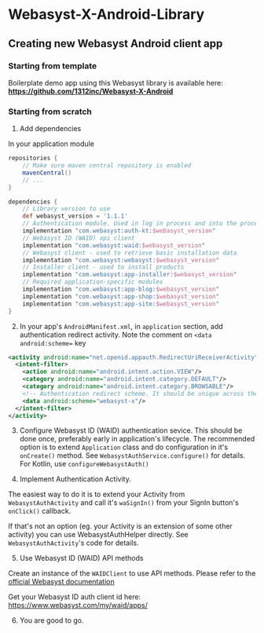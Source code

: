 # Webasyst-X-Android-Library

## Creating new Webasyst Android client app

### Starting from template

Boilerplate demo app using this Webasyst library is available here: **https://github.com/1312inc/Webasyst-X-Android**

### Starting from scratch

1. Add dependencies

In your application module

```groovy
repositories {
    // Make sure maven central repository is enabled
    mavenCentral()
    // ...
}

dependencies {
    // Library version to use
    def webasyst_version = '1.1.1'
    // Authentication module. Used in log in process and into the process of merging WAID profiles.
    implementation "com.webasyst:auth-kt:$webasyst_version"
    // Webasyst ID (WAID) api client
    implementation "com.webasyst:waid:$webasyst_version"
    // Webasyst client - used to retrieve basic installation data
    implementation "com.webasyst:webasyst:$webasyst_version"
    // Installer client - used to install products
    implementation "com.webasyst:app-installer:$webasyst_version"
    // Required application-specific modules
    implementation "com.webasyst:app-blog:$webasyst_version"
    implementation "com.webasyst:app-shop:$webasyst_version"
    implementation "com.webasyst:app-site:$webasyst_version"
}
```

2. In your app's `AndroidManifest.xml`, in `application` section, add authentication redirect activity.
Note the comment on `<data android:scheme=` key
```xml
<activity android:name="net.openid.appauth.RedirectUriReceiverActivity">
  <intent-filter>
    <action android:name="android.intent.action.VIEW"/>
    <category android:name="android.intent.category.DEFAULT"/>
    <category android:name="android.intent.category.BROWSABLE"/>
    <!-- Authentication redirect scheme. It should be unique across the device. It's recommended to use app's package name. -->
    <data android:scheme="webasyst-x"/>
  </intent-filter>
</activity>
```

3. Configure Webasyst ID (WAID) authentication sevice. This should be done once, preferably early in application's lifecycle. The recommended option is to extend `Application` class and do configuration in it's `onCreate()` method.
See `WebasystAuthService.configure()` for details. For Kotlin, use `configureWebasystAuth()`

4. Implement Authentication Activity.

The easiest way to do it is to extend your Activity from `WebasystAuthActivity` and call it's `waSignIn()` from your SignIn button's `onClick()` callback.

If that's not an option (eg. your Activity is an extension of some other activity) you can use WebasystAuthHelper directly. See `WebasystAuthActivity`'s code for details.

5. Use Webasyst ID (WAID) API methods

Create an instance of the `WAIDClient` to use API methods. Please refer to the [official Webasyst documentation](https://developers.webasyst.com/docs/features/webasyst-id-auth/resources-server-api/)

Get your Webasyst ID auth client id here: https://www.webasyst.com/my/waid/apps/

6. You are good to go.
